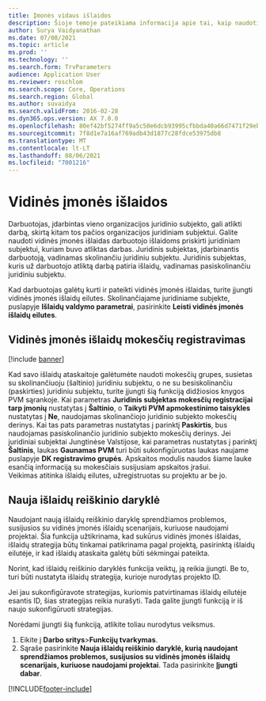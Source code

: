 ```yaml
---
title: Įmonės vidaus išlaidos
description: Šioje temoje pateikiama informacija apie tai, kaip naudoti vidinės įmonės išlaidas darbuotojo išlaidoms priskirti juridiniam subjektui, kuriam buvo atliktas darbas.
author: Surya Vaidyanathan
ms.date: 07/08/2021
ms.topic: article
ms.prod: ''
ms.technology: ''
ms.search.form: TrvParameters
audience: Application User
ms.reviewer: roschlom
ms.search.scope: Core, Operations
ms.search.region: Global
ms.author: suvaidya
ms.search.validFrom: 2016-02-28
ms.dyn365.ops.version: AX 7.0.0
ms.openlocfilehash: 80ef42bf5274ff9a5c50e6dcb93995cfbbda40a66d7471f29ebf056086320640
ms.sourcegitcommit: 7f8d1e7a16af769adb43d1877c28fdce53975db8
ms.translationtype: MT
ms.contentlocale: lt-LT
ms.lasthandoff: 08/06/2021
ms.locfileid: "7001216"
---
```

# <a name="intercompany-expenses"></a>Vidinės įmonės išlaidos

Darbuotojas, įdarbintas vieno organizacijos juridinio subjekto, gali atlikti darbą, skirtą kitam tos pačios organizacijos juridiniam subjektui. Galite naudoti vidinės įmonės išlaidas darbuotojo išlaidoms priskirti juridiniam subjektui, kuriam buvo atliktas darbas. Juridinis subjektas, įdarbinantis darbuotoją, vadinamas skolinančiu juridiniu subjektu. Juridinis subjektas, kuris už darbuotojo atliktą darbą patiria išlaidų, vadinamas pasiskolinančiu juridiniu subjektu. 

Kad darbuotojas galėtų kurti ir pateikti vidinės įmonės išlaidas, turite įjungti vidinės įmonės išlaidų eilutes. Skolinančiajame juridiniame subjekte, puslapyje **Išlaidų valdymo parametrai**, pasirinkite **Leisti vidinės įmonės išlaidų eilutes**. 

## <a name="tax-posting-for-intercompany-expenses"></a>Vidinės įmonės išlaidų mokesčių registravimas

[!include [banner](../includes/banner.md)]

Kad savo išlaidų ataskaitoje galėtumėte naudoti mokesčių grupes, susietas su skolinančiuoju (šaltinio) juridiniu subjektu, o ne su besiskolinančiu (paskirties) juridiniu subjektu, turite įjungti šią funkciją didžiosios knygos PVM sąrankoje. Kai parametras **Juridinis subjektas mokesčių registracijai tarp įmonių** nustatytas į **Šaltinio**, o **Taikyti PVM apmokestinimo taisykles** nustatytas į **Ne**, naudojamas skolinančiojo juridinio subjekto mokesčių derinys. Kai tas pats parametras nustatytas į parinktį **Paskirtis**, bus naudojamas pasiskolinančio juridinio subjekto mokesčių derinys. Jei juridiniai subjektai Jungtinėse Valstijose, kai parametras nustatytas į parinktį **Šaltinis**, laukas **Gaunamas PVM** turi būti sukonfigūruotas laukas naujame puslapyje **DK registravimo grupės**. Apskaitos modulis naudos šiame lauke esančią informaciją su mokesčiais susijusiam apskaitos įrašui.   
Veikimas atitinka išlaidų eilutes, užregistruotas su projektu ar be jo.  

## <a name="new-expense-expression-builder"></a>Nauja išlaidų reiškinio daryklė

Naudojant naują išlaidų reiškinio daryklę sprendžiamos problemos, susijusios su vidinės įmonės išlaidų scenarijais, kuriuose naudojami projektai. Šia funkcija užtikrinama, kad sukūrus vidinės įmonės išlaidas, išlaidų strategija būtų tinkamai patikrinama pagal projektą, pasirinktą išlaidų eilutėje, ir kad išlaidų ataskaita galėtų būti sėkmingai pateikta.

Norint, kad išlaidų reiškinio daryklės funkcija veiktų, ją reikia įjungti. Be to, turi būti nustatyta išlaidų strategija, kurioje nurodytas projekto ID.

Jei jau sukonfigūravote strategijas, kuriomis patvirtinamas išlaidų eilutėje esantis ID, šias strategijas reikia nurašyti. Tada galite įjungti funkciją ir iš naujo sukonfigūruoti strategijas.

Norėdami įjungti šią funkciją, atlikite toliau nurodytus veiksmus.

1. Eikite į **Darbo sritys**\>**Funkcijų tvarkymas**.
2. Sąraše pasirinkite **Nauja išlaidų reiškinio daryklė, kurią naudojant sprendžiamos problemos, susijusios su vidinės įmonės išlaidų scenarijais, kuriuose naudojami projektai**. Tada pasirinkite **Įjungti dabar**.

[!INCLUDE[footer-include](../includes/footer-banner.md)]
